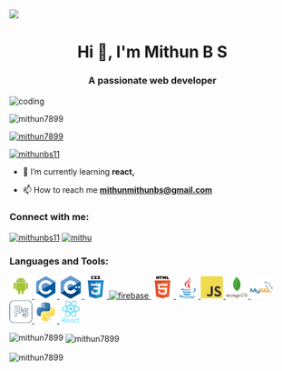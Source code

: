 <img src="https://encrypted-tbn0.gstatic.com/images?q=tbn:ANd9GcS_Wzv5JFXnfGcI7Wl_SlcIKDkmOTJrdtaAoQ&s" width="2000">
<h1 align="center">Hi 👋, I'm Mithun B S</h1>
<h3 align="center">A passionate web developer</h3>
<img  align="center" alt="coding" width="400" src="https://cdn.dribbble.com/users/1876781/screenshots/6169542/web_character.gif">
<p align="left"> <img src="https://komarev.com/ghpvc/?username=mithun7899&label=Profile%20views&color=0e75b6&style=flat" alt="mithun7899" /> </p>

<p align="left"> <a href="https://github.com/ryo-ma/github-profile-trophy"><img src="https://github-profile-trophy.vercel.app/?username=mithun7899" alt="mithun7899" /></a> </p>

<p align="left"> <a href="https://twitter.com/mithunbs11" target="blank"><img src="https://img.shields.io/twitter/follow/mithunbs11?logo=twitter&style=for-the-badge" alt="mithunbs11" /></a> </p>

- 🌱 I’m currently learning **react,**

- 📫 How to reach me **mithunmithunbs@gmail.com**

<h3 align="left">Connect with me:</h3>
<p align="left">
<a href="https://twitter.com/mithunbs11" target="blank"><img align="center" src="https://raw.githubusercontent.com/rahuldkjain/github-profile-readme-generator/master/src/images/icons/Social/twitter.svg" alt="mithunbs11" height="30" width="40" /></a>
<a href="https://linkedin.com/in/mithu" target="blank"><img align="center" src="https://raw.githubusercontent.com/rahuldkjain/github-profile-readme-generator/master/src/images/icons/Social/linked-in-alt.svg" alt="mithu" height="30" width="40" /></a>
</p>

<h3 align="left">Languages and Tools:</h3>
<p align="left"> <a href="https://developer.android.com" target="_blank" rel="noreferrer"> <img src="https://raw.githubusercontent.com/devicons/devicon/master/icons/android/android-original-wordmark.svg" alt="android" width="40" height="40"/> </a> <a href="https://www.cprogramming.com/" target="_blank" rel="noreferrer"> <img src="https://raw.githubusercontent.com/devicons/devicon/master/icons/c/c-original.svg" alt="c" width="40" height="40"/> </a> <a href="https://www.w3schools.com/cpp/" target="_blank" rel="noreferrer"> <img src="https://raw.githubusercontent.com/devicons/devicon/master/icons/cplusplus/cplusplus-original.svg" alt="cplusplus" width="40" height="40"/> </a> <a href="https://www.w3schools.com/css/" target="_blank" rel="noreferrer"> <img src="https://raw.githubusercontent.com/devicons/devicon/master/icons/css3/css3-original-wordmark.svg" alt="css3" width="40" height="40"/> </a> <a href="https://firebase.google.com/" target="_blank" rel="noreferrer"> <img src="https://www.vectorlogo.zone/logos/firebase/firebase-icon.svg" alt="firebase" width="40" height="40"/> </a> <a href="https://www.w3.org/html/" target="_blank" rel="noreferrer"> <img src="https://raw.githubusercontent.com/devicons/devicon/master/icons/html5/html5-original-wordmark.svg" alt="html5" width="40" height="40"/> </a> <a href="https://www.java.com" target="_blank" rel="noreferrer"> <img src="https://raw.githubusercontent.com/devicons/devicon/master/icons/java/java-original.svg" alt="java" width="40" height="40"/> </a> <a href="https://developer.mozilla.org/en-US/docs/Web/JavaScript" target="_blank" rel="noreferrer"> <img src="https://raw.githubusercontent.com/devicons/devicon/master/icons/javascript/javascript-original.svg" alt="javascript" width="40" height="40"/> </a> <a href="https://www.mongodb.com/" target="_blank" rel="noreferrer"> <img src="https://raw.githubusercontent.com/devicons/devicon/master/icons/mongodb/mongodb-original-wordmark.svg" alt="mongodb" width="40" height="40"/> </a> <a href="https://www.mysql.com/" target="_blank" rel="noreferrer"> <img src="https://raw.githubusercontent.com/devicons/devicon/master/icons/mysql/mysql-original-wordmark.svg" alt="mysql" width="40" height="40"/> </a> <a href="https://www.photoshop.com/en" target="_blank" rel="noreferrer"> <img src="https://raw.githubusercontent.com/devicons/devicon/master/icons/photoshop/photoshop-line.svg" alt="photoshop" width="40" height="40"/> </a> <a href="https://www.python.org" target="_blank" rel="noreferrer"> <img src="https://raw.githubusercontent.com/devicons/devicon/master/icons/python/python-original.svg" alt="python" width="40" height="40"/> </a> <a href="https://reactjs.org/" target="_blank" rel="noreferrer"> <img src="https://raw.githubusercontent.com/devicons/devicon/master/icons/react/react-original-wordmark.svg" alt="react" width="40" height="40"/> </a> </p>

<p><img align="left" src="https://github-readme-stats.vercel.app/api/top-langs?username=mithun7899&show_icons=true&locale=en&layout=compact" alt="mithun7899" /></p>

<p>&nbsp;<img align="center" src="https://github-readme-stats.vercel.app/api?username=mithun7899&show_icons=true&locale=en" alt="mithun7899" /></p>

<p><img align="center" src="https://github-readme-streak-stats.herokuapp.com/?user=mithun7899&" alt="mithun7899" /></p>

